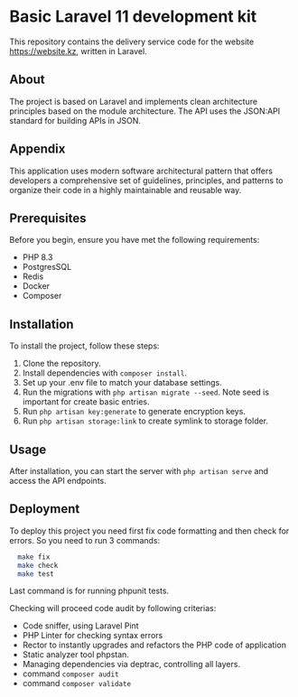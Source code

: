 # Basic Laravel 11 development kit

This repository contains the delivery service code for the website https://website.kz, written in Laravel.

## About

The project is based on Laravel and implements clean architecture principles based on the module architecture. The API uses the JSON:API standard for building APIs in JSON.

## Appendix

This application uses modern software architectural pattern that offers developers a comprehensive set of guidelines, principles, and patterns to organize their code in a highly maintainable and reusable way.

## Prerequisites

Before you begin, ensure you have met the following requirements:

- PHP 8.3
- PostgresSQL
- Redis
- Docker
- Composer

## Installation

To install the project, follow these steps:

1. Clone the repository.
2. Install dependencies with `composer install`.
3. Set up your .env file to match your database settings.
4. Run the migrations with `php artisan migrate --seed`. Note seed is important for create basic entries.
5. Run `php artisan key:generate` to generate encryption keys.
6. Run `php artisan storage:link` to create symlink to storage folder.

## Usage

After installation, you can start the server with `php artisan serve` and access the API endpoints.

## Deployment

To deploy this project you need first fix code formatting and then check for errors. So you need to run 3 commands:

```bash
  make fix
  make check
  make test
```

Last command is for running phpunit tests.

Checking will proceed code audit by following criterias:
- Code sniffer, using Laravel Pint
- PHP Linter for checking syntax errors
- Rector to instantly upgrades and refactors the PHP code of application
- Static analyzer tool phpstan.
- Managing dependencies via deptrac, controlling all layers.
- command `composer audit`
- command `composer validate`
